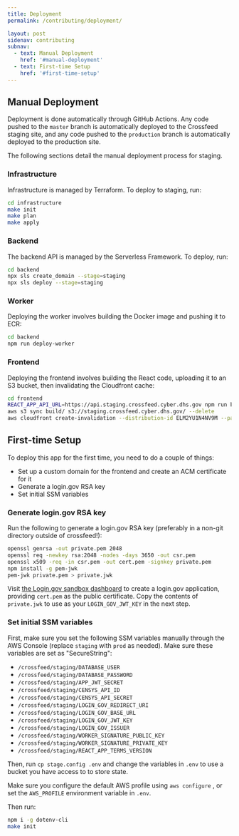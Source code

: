 ```yaml
---
title: Deployment
permalink: /contributing/deployment/

layout: post
sidenav: contributing
subnav:
  - text: Manual Deployment
    href: '#manual-deployment'
  - text: First-time Setup
    href: '#first-time-setup'
---
```


## Manual Deployment

Deployment is done automatically through GitHub Actions. Any code pushed to the `master` branch is automatically deployed to the Crossfeed staging site, and any code pushed to the `production` branch is automatically deployed to the production site.

The following sections detail the manual deployment process for staging.

### Infrastructure

Infrastructure is managed by Terraform. To deploy to staging, run:

```bash
cd infrastructure
make init
make plan
make apply
```

### Backend

The backend API is managed by the Serverless Framework. To deploy, run:

```bash
cd backend
npx sls create_domain --stage=staging
npx sls deploy --stage=staging
```

### Worker

Deploying the worker involves building the Docker image and pushing it to ECR:

```bash
cd backend
npm run deploy-worker
```

### Frontend

Deploying the frontend involves building the React code, uploading it to an S3 bucket, then invalidating the Cloudfront cache:

```bash
cd frontend
REACT_APP_API_URL=https://api.staging.crossfeed.cyber.dhs.gov npm run build
aws s3 sync build/ s3://staging.crossfeed.cyber.dhs.gov/ --delete
aws cloudfront create-invalidation --distribution-id ELM2YU1N4NV9M --paths "/index.html"
```

## First-time Setup

To deploy this app for the first time, you need to do a couple of things:

- Set up a custom domain for the frontend and create an ACM certificate for it
- Generate a login.gov RSA key
- Set initial SSM variables

### Generate login.gov RSA key

Run the following to generate a login.gov RSA key (preferably in a non-git directory outside of crossfeed!):

```bash
openssl genrsa -out private.pem 2048
openssl req -newkey rsa:2048 -nodes -days 3650 -out csr.pem
openssl x509 -req -in csr.pem -out cert.pem -signkey private.pem
npm install -g pem-jwk
pem-jwk private.pem > private.jwk
```

Visit [the Login.gov sandbox dashboard](https://dashboard.int.identitysandbox.gov/) to create a login.gov application, providing `cert.pem` as the public certificate. Copy the contents of `private.jwk` to use as your `LOGIN_GOV_JWT_KEY` in the next step.

### Set initial SSM variables

First, make sure you set the following SSM variables manually through the AWS Console (replace `staging` with `prod` as needed). Make sure these variables are set as "SecureString":

- `/crossfeed/staging/DATABASE_USER`
- `/crossfeed/staging/DATABASE_PASSWORD`
- `/crossfeed/staging/APP_JWT_SECRET`
- `/crossfeed/staging/CENSYS_API_ID`
- `/crossfeed/staging/CENSYS_API_SECRET`
- `/crossfeed/staging/LOGIN_GOV_REDIRECT_URI`
- `/crossfeed/staging/LOGIN_GOV_BASE_URL`
- `/crossfeed/staging/LOGIN_GOV_JWT_KEY`
- `/crossfeed/staging/LOGIN_GOV_ISSUER`
- `/crossfeed/staging/WORKER_SIGNATURE_PUBLIC_KEY`
- `/crossfeed/staging/WORKER_SIGNATURE_PRIVATE_KEY`
- `/crossfeed/staging/REACT_APP_TERMS_VERSION`

Then, run `cp stage.config .env` and change the variables in `.env` to use a bucket you have access to to store state.

Make sure you configure the default AWS profile using `aws configure` , or set the `AWS_PROFILE` environment variable in `.env`.

Then run:

```bash
npm i -g dotenv-cli
make init
```
